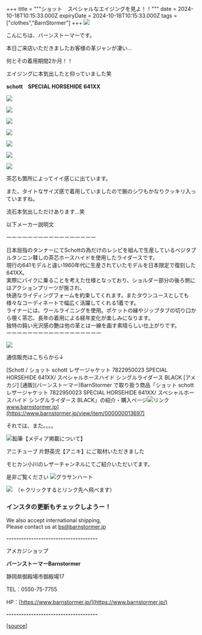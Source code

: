 +++
title = """ショット　スペシャルなエイジングを見よ！！"""
date = 2024-10-18T10:15:33.000Z
expiryDate = 2024-10-18T10:15:33.000Z
tags = ["clothes","BarnStormer"]
+++
[![](https://stat.ameba.jp/user_images/20231023/16/barnstormer-go/b2/03/p/o0420015015354743273.png)](https://ameblo.jp/barnstormer-go/entry-12825670498.html)

こんにちは、バーンストーマーです。

本日ご来店いただきましたお客様の革ジャンが凄い…

何とその着用期間2か月！！

エイジングに本気出したと仰っていました笑

**schott　SPECIAL HORSEHIDE 641XX**

[![](https://stat.ameba.jp/user_images/20241018/17/barnstormer-go/df/3c/j/o0466070015499424482.jpg)](https://stat.ameba.jp/user_images/20241018/17/barnstormer-go/df/3c/j/o0466070015499424482.jpg)

[![](https://stat.ameba.jp/user_images/20241018/17/barnstormer-go/b5/89/j/o0466070015499424486.jpg)](https://stat.ameba.jp/user_images/20241018/17/barnstormer-go/b5/89/j/o0466070015499424486.jpg)

[![](https://stat.ameba.jp/user_images/20241018/17/barnstormer-go/1c/21/j/o0466070015499424492.jpg)](https://stat.ameba.jp/user_images/20241018/17/barnstormer-go/1c/21/j/o0466070015499424492.jpg)

[![](https://stat.ameba.jp/user_images/20241018/17/barnstormer-go/47/5e/j/o0466070015499424494.jpg)](https://stat.ameba.jp/user_images/20241018/17/barnstormer-go/47/5e/j/o0466070015499424494.jpg)

[![](https://stat.ameba.jp/user_images/20241018/17/barnstormer-go/2f/76/j/o0466070015499424499.jpg)](https://stat.ameba.jp/user_images/20241018/17/barnstormer-go/2f/76/j/o0466070015499424499.jpg)

[![](https://stat.ameba.jp/user_images/20241018/17/barnstormer-go/75/e4/j/o0466070015499424503.jpg)](https://stat.ameba.jp/user_images/20241018/17/barnstormer-go/75/e4/j/o0466070015499424503.jpg)

[![](https://stat.ameba.jp/user_images/20241018/17/barnstormer-go/d2/ae/j/o0466070015499424509.jpg)](https://stat.ameba.jp/user_images/20241018/17/barnstormer-go/d2/ae/j/o0466070015499424509.jpg)

茶芯も箇所によってイイ感じに出ています。

また、タイトなサイズ感で着用していましたので腕のシワもかなりクッキリ入っていますね。

流石本気出しただけあります…笑

以下メーカー説明文

ーーーーーーーーーーーーーーーーー

日本屈指のタンナーにてSchottの為だけのレシピを組んで生産しているベジタブルタンニン鞣しの茶芯ホースハイドを使用したライダースです。  
現行の641モデルと違い1960年代に生産されていたモデルを日本限定で復刻した641XX。  
実際にバイクに乗ることを考えた仕様となっており、ショルダー部分の後ろ側にはアクションプリーツが施され、  
快適なライディングフォームを約束してくれます。またタウンユースとしても様々なコーディネートで幅広く活躍してくれる1着です。  
ライナーには、ウールライニングを使用。ポケットの縁やジップタブの切り口から覗く茶芯、長年の着用による経年変化が楽しみになります。  
独特の鈍い光沢感の艶は他の革とは一線を画す素晴らしい仕上がりです。  
ーーーーーーーーーーーーーーーーーー

[![](https://stat.ameba.jp/user_images/20241018/17/barnstormer-go/39/16/j/o0466070015499425039.jpg)](https://stat.ameba.jp/user_images/20241018/17/barnstormer-go/39/16/j/o0466070015499425039.jpg)

通信販売はこちらから↓

[Schott / ショット schott レザージャケット 7822950023 SPECIAL HORSEHIDE 641XX/ スペシャルホースハイド シングルライダース BLACK \[アメカジ\] \[通販\](バーンストーマー)BarnStormer で取り扱う商品「ショット schott レザージャケット 7822950023 SPECIAL HORSEHIDE 641XX/ スペシャルホースハイド シングルライダース BLACK」の紹介・購入ページ![リンク](https://c.stat100.ameba.jp/ameblo/symbols/v3.20.0/svg/gray/editor_link.svg)www.barnstormer.jp](https://www.barnstormer.jp/view/item/000000013697)

それでは、また。。。。

![鉛筆](https://stat100.ameba.jp/blog/ucs/img/char/char3/519.png)【メディア掲載について】

アニチューブ 片野英児【アニキ】にご取材いただきました

モヒカン小川のレザーチャンネルにてご紹介いただいてます。

是非ご覧ください ![グラサンハート](https://stat100.ameba.jp/blog/ucs/img/char/char3/148.png)

[![](https://stat.ameba.jp/user_images/20230412/16/barnstormer-go/6a/23/p/o0108010815269242493.png)](https://www.instagram.com/barnstormer_daily/)　（←クリックするとリンク先へ飛べます）

### インスタの更新もチェックしようー！

We also accept international shipping,  
Please contact us at bs@barnstormer.jp

**\-------------------------------------**

アメカジショップ

**バーンストーマーBarnstormer**

静岡県御殿場市御殿場17

TEL：0550-75-7755

HP：[https://www.barnstormer.jp/](https://www.barnstormer.jp/)

**\-------------------------------------**

[[source]](https://ameblo.jp/barnstormer-go/entry-12871752267.html)
